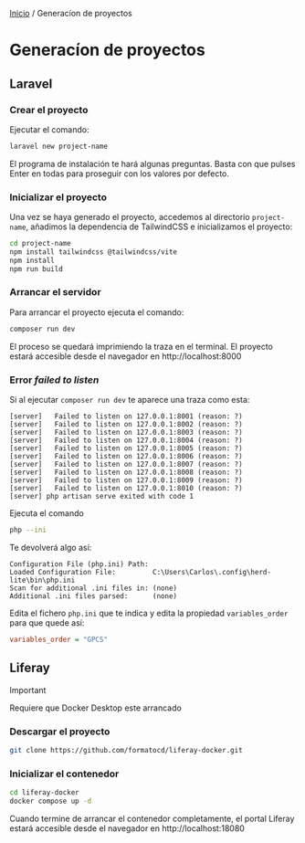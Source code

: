 [Inicio](/lugspain202502) / Generacíon de proyectos

# Generacíon de proyectos

## Laravel

### Crear el proyecto

Ejecutar el comando:

```bash
laravel new project-name
```

El programa de instalación te hará algunas preguntas. Basta con que pulses Enter en todas para proseguir con los valores por defecto.

### Inicializar el proyecto

Una vez se haya generado el proyecto, accedemos al directorio `project-name`, añadimos la dependencia de TailwindCSS e inicializamos el proyecto:

```bash
cd project-name
npm install tailwindcss @tailwindcss/vite
npm install
npm run build
```

### Arrancar el servidor

Para arrancar el proyecto ejecuta el comando:

```bash
composer run dev
```

El proceso se quedará imprimiendo la traza en el terminal. El proyecto estará accesible desde el navegador en http://localhost:8000

### Error _failed to listen_
Si al ejecutar `composer run dev` te aparece una traza como esta:
```
[server]   Failed to listen on 127.0.0.1:8001 (reason: ?)
[server]   Failed to listen on 127.0.0.1:8002 (reason: ?)
[server]   Failed to listen on 127.0.0.1:8003 (reason: ?)
[server]   Failed to listen on 127.0.0.1:8004 (reason: ?)
[server]   Failed to listen on 127.0.0.1:8005 (reason: ?)
[server]   Failed to listen on 127.0.0.1:8006 (reason: ?)
[server]   Failed to listen on 127.0.0.1:8007 (reason: ?)
[server]   Failed to listen on 127.0.0.1:8008 (reason: ?)
[server]   Failed to listen on 127.0.0.1:8009 (reason: ?)
[server]   Failed to listen on 127.0.0.1:8010 (reason: ?)
[server] php artisan serve exited with code 1
```
Ejecuta el comando
```bash
php --ini
```
Te devolverá algo así:
```
Configuration File (php.ini) Path:
Loaded Configuration File:         C:\Users\Carlos\.config\herd-lite\bin\php.ini
Scan for additional .ini files in: (none)
Additional .ini files parsed:      (none)
```

Edita el fichero `php.ini` que te indica y edita la propiedad `variables_order` para que quede así:
```ini
variables_order = "GPCS"
```


## Liferay
> [!IMPORTANT]
> Requiere que Docker Desktop este arrancado

### Descargar el proyecto
```bash
git clone https://github.com/formatocd/liferay-docker.git
```
### Inicializar el contenedor
```bash
cd liferay-docker
docker compose up -d
```

Cuando termine de arrancar el contenedor completamente, el portal Liferay estará accesible desde el navegador en http://localhost:18080


